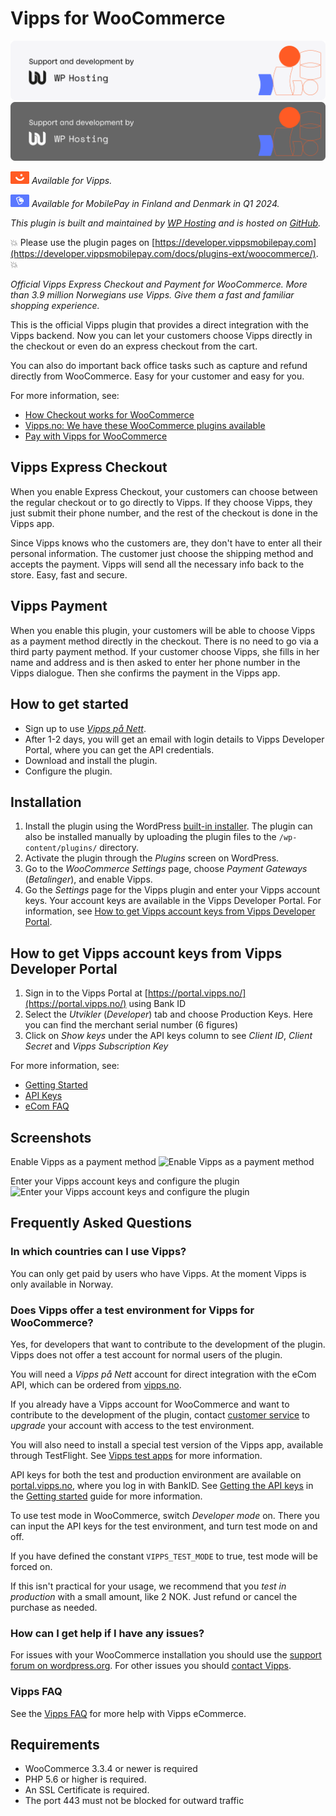 <!-- START_METADATA
---
title: Vipps for WooCommerce plugin
sidebar_position: 1
pagination_next: null
pagination_prev: null
---
END_METADATA -->

# Vipps for WooCommerce

![Support and development by WP Hosting ](./docs/images/wphosting.svg#gh-light-mode-only)![Support and development by WP Hosting](./docs/images/wphosting_dark.svg#gh-dark-mode-only)

![Vipps](./docs/images/vipps.png) *Available for Vipps.*

![MobilePay](./docs/images/mp.png) *Available for MobilePay in Finland and Denmark in Q1 2024.*

*This plugin is built and maintained by [WP Hosting](https://www.wp-hosting.no/) and is hosted on [GitHub](https://github.com/vippsas/vipps-woocommerce).*

<!-- START_COMMENT -->
💥 Please use the plugin pages on [https://developer.vippsmobilepay.com](https://developer.vippsmobilepay.com/docs/plugins-ext/woocommerce/). 💥
<!-- END_COMMENT -->

*Official Vipps Express Checkout and Payment for WooCommerce. More than 3.9 million Norwegians use Vipps. Give them a fast and familiar shopping experience.*

This is the official Vipps plugin that provides a direct integration with the Vipps backend. Now you can let your customers choose Vipps directly in the checkout or even do an express checkout from the cart.

You can also do important back office tasks such as capture and refund directly from WooCommerce. Easy for your customer and easy for you.

For more information, see:

* [How Checkout works for WooCommerce](https://developer.vippsmobilepay.com/docs/APIs/checkout-api/vipps-checkout-how-it-works-woocommerce/)
* [Vipps.no: We have these WooCommerce plugins available](https://www.vipps.no/produkter-og-tjenester/bedrift/ta-betalt-paa-nett/ta-betalt-paa-nett/woocommerce/)
* [Pay with Vipps for WooCommerce](https://wordpress.org/plugins/woo-vipps/)

## Vipps Express Checkout

When you enable Express Checkout, your customers can choose between the regular checkout or to go directly to Vipps. If they choose Vipps, they just submit their phone number, and the rest of the checkout is done in the Vipps app.

Since Vipps knows who the customers are, they don't have to enter all their personal information. The customer just choose the shipping method and accepts the payment. Vipps will send all the necessary info back to the store. Easy, fast and secure.

## Vipps Payment

When you enable this plugin, your customers will be able to choose Vipps as a payment method directly in the checkout. There is no need to go via a third party payment method. If your customer choose Vipps, she fills in her name and address and is then asked to enter her phone number in the Vipps dialogue. Then she confirms the payment in the Vipps app.

## How to get started

* Sign up to use [*Vipps på Nett*](https://www.vipps.no/produkter-og-tjenester/bedrift/ta-betalt-paa-nett/ta-betalt-paa-nett/woocommerce/).
* After 1-2 days, you will get an email with login details to Vipps Developer Portal, where you can get the API credentials.
* Download and install the plugin.
* Configure the plugin.

## Installation

1. Install the plugin using the WordPress [built-in installer](https://codex.wordpress.org/Managing_Plugins#Installing_Plugins).
   The plugin can also be installed manually by uploading the plugin files to the `/wp-content/plugins/` directory.
2. Activate the plugin through the *Plugins* screen on WordPress.
3. Go to the *WooCommerce Settings* page, choose *Payment Gateways* (*Betalinger*), and enable Vipps.
4. Go the *Settings* page for the Vipps plugin and enter your Vipps account keys. Your account keys are available in the Vipps Developer Portal. For information, see [How to get Vipps account keys from Vipps Developer Portal](#how-to-get-vipps-account-keys-from-vipps-developer-portal).

## How to get Vipps account keys from Vipps Developer Portal

1. Sign in to the Vipps Portal at [https://portal.vipps.no/](https://portal.vipps.no/) using Bank ID
2. Select the *Utvikler* (*Developer*) tab and choose Production Keys. Here you can find the merchant serial number (6 figures)
3. Click on *Show keys* under the API keys column to see *Client ID*, *Client Secret* and *Vipps Subscription Key*

For more information, see:

* [Getting Started](https://developer.vippsmobilepay.com/docs/getting-started)
* [API Keys](https://developer.vippsmobilepay.com/docs/common-topics/api-keys)
* [eCom FAQ](https://developer.vippsmobilepay.com/docs/APIs/ecom-api/vipps-ecom-api-faq)

## Screenshots

Enable Vipps as a payment method
![Enable Vipps as a payment method](https://raw.github.com/vippsas/vipps-woocommerce/master/wp-org-assets/screenshot-1.png?raw=true "Enable Vipps as a payment method.")

Enter your Vipps account keys and configure the plugin
![Enter your Vipps account keys and configure the plugin](https://raw.github.com/vippsas/vipps-woocommerce/master/wp-org-assets/screenshot-2.png?raw=true "Enter your Vipps account keys and configure the plugin")

## Frequently Asked Questions

### In which countries can I use Vipps?

You can only get paid by users who have Vipps. At the moment Vipps is only available in Norway.

### Does Vipps offer a test environment for Vipps for WooCommerce?

Yes, for developers that want to contribute to the development of the plugin.
Vipps does not offer a test account for normal users of the plugin.

You will need a *Vipps på Nett* account for direct integration with the eCom API, which can be ordered from
[vipps.no](https://vipps.no/produkter-og-tjenester/bedrift/ta-betalt-paa-nett/ta-betalt-paa-nett/).

If you already have a Vipps account for WooCommerce and want to contribute to
the development of the plugin, contact
[customer service](https://www.vipps.no/kontakt-oss/)
to *upgrade* your account with access to the test environment.

You will also need to install a special test version of the Vipps app, available
through TestFlight. See
[Vipps test apps](https://developer.vippsmobilepay.com/docs/test-environment/#vipps-test-apps)
for more information.

API keys for both the test and production environment are available on
[portal.vipps.no](https://portal.vipps.no), where you log in with BankID.
See [Getting the API keys](https://developer.vippsmobilepay.com/docs/getting-started#getting-the-api-keys)
in the
[Getting started](https://developer.vippsmobilepay.com/docs/getting-started)
guide for more information.

To use test mode in WooCommerce, switch *Developer mode* on. There you can input
the API keys for the test environment, and turn test mode on and off.

If you have defined the constant `VIPPS_TEST_MODE` to true, test mode will be forced on.

If this isn't practical for your usage, we recommend that you *test in production*
with a small amount, like 2 NOK. Just refund or cancel the purchase as needed.

### How can I get help if I have any issues?

For issues with your WooCommerce installation you should use the
[support forum on wordpress.org](https://wordpress.org/support/plugin/woo-vipps).
For other issues you should [contact Vipps](https://developer.vippsmobilepay.com/docs/contact).

### Vipps FAQ

See the
[Vipps FAQ](https://developer.vippsmobilepay.com/docs/faqs/)
for more help with Vipps eCommerce.

## Requirements

* WooCommerce 3.3.4 or newer is required
* PHP 5.6 or higher is required.
* An SSL Certificate is required.
* The port 443 must not be blocked for outward traffic
